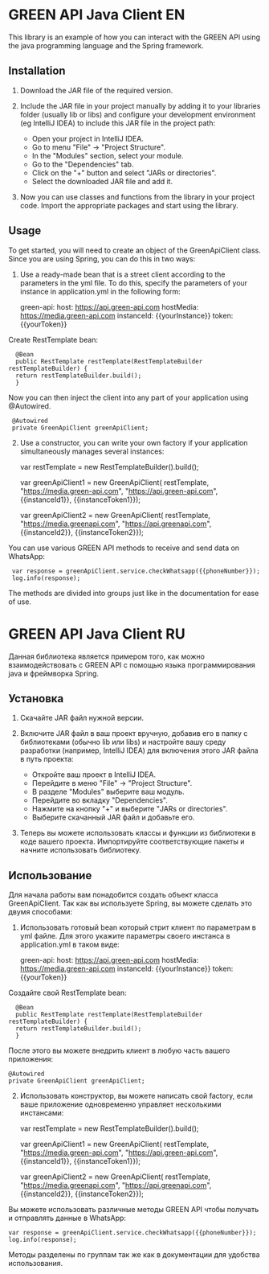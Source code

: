 # GREEN API Java Client EN

This library is an example of how you can interact with the GREEN API
using the java programming language and the Spring framework.

## Installation

1. Download the JAR file of the required version.
2. Include the JAR file in your project manually by adding it to your libraries folder (usually lib or libs)
   and configure your development environment (eg IntelliJ IDEA) to include this JAR file in the project path:

   - Open your project in IntelliJ IDEA.
   - Go to menu "File" -> "Project Structure".
   - In the "Modules" section, select your module.
   - Go to the "Dependencies" tab.
   - Click on the "+" button and select "JARs or directories".
   - Select the downloaded JAR file and add it.

3. Now you can use classes and functions from the library in your project code. Import the appropriate packages and start using the library.

## Usage

To get started, you will need to create an object of the GreenApiClient class.
Since you are using Spring, you can do this in two ways:
1. Use a ready-made bean that is a street client according to the parameters in the yml file.
   To do this, specify the parameters of your instance in application.yml in the following form:


     green-api:
         host: https://api.green-api.com
         hostMedia: https://media.green-api.com
         instanceId: {{yourInstance}}
         token: {{yourToken}}

Create RestTemplate bean:


      @Bean
      public RestTemplate restTemplate(RestTemplateBuilder restTemplateBuilder) {
      return restTemplateBuilder.build();
      }

Now you can then inject the client into any part of your application using @Autowired.

     @Autowired
     private GreenApiClient greenApiClient;

2. Use a constructor, you can write your own factory if your application simultaneously manages several instances:


     var restTemplate = new RestTemplateBuilder().build();

     var greenApiClient1 = new GreenApiClient(
         restTemplate,
         "https://media.green-api.com",
         "https://api.green-api.com",
         {{instanceId1}},
         {{instanceToken1}});

     var greenApiClient2 = new GreenApiClient(
         restTemplate,
         "https://media.greenapi.com",
         "https://api.greenapi.com",
         {{instanceId2}},
         {{instanceToken2}});


You can use various GREEN API methods to receive and send data
on WhatsApp:


     var response = greenApiClient.service.checkWhatsapp({{phoneNumber}});
     log.info(response);

The methods are divided into groups just like in the documentation for ease of use.

# GREEN API Java Client RU

Данная библиотека является примером того, как можно взаимодействовать с GREEN API
с помощью языка программирования java и фреймворка Spring.

## Установка

1. Скачайте JAR файл нужной версии.
2. Включите JAR файл в ваш проект вручную, добавив его в папку с библиотеками (обычно lib или libs)
   и настройте вашу среду разработки (например, IntelliJ IDEA) для включения этого JAR файла в путь проекта:

   - Откройте ваш проект в IntelliJ IDEA.
   - Перейдите в меню "File" -> "Project Structure".
   - В разделе "Modules" выберите ваш модуль.
   - Перейдите во вкладку "Dependencies".
   - Нажмите на кнопку "+" и выберите "JARs or directories".
   - Выберите скачанный JAR файл и добавьте его.

3. Теперь вы можете использовать классы и функции из библиотеки в коде вашего проекта. Импортируйте соответствующие пакеты и начните использовать библиотеку.

## Использование

Для начала работы вам понадобится создать объект класса GreenApiClient.
Так как вы используете Spring, вы можете сделать это двумя способами:
1. Использовать готовый bean который стрит клиент по параметрам в yml файле.
   Для этого укажите параметры своего инстанса в application.yml в таком виде:


    green-api:
        host: https://api.green-api.com
        hostMedia: https://media.green-api.com
        instanceId: {{yourInstance}}
        token: {{yourToken}}

Создайте свой RestTemplate bean:


      @Bean
      public RestTemplate restTemplate(RestTemplateBuilder restTemplateBuilder) {
      return restTemplateBuilder.build();
      }

После этого вы можете внедрить клиент в любую часть вашего приложения:

    @Autowired
    private GreenApiClient greenApiClient;

2. Использовать конструктор, вы можете написать свой factory, если ваше приложение одновременно управляет несколькими инстансами:


    var restTemplate = new RestTemplateBuilder().build();

    var greenApiClient1 = new GreenApiClient(
        restTemplate,
        "https://media.green-api.com",
        "https://api.green-api.com",
        {{instanceId1}},
        {{instanceToken1}});

    var greenApiClient2 = new GreenApiClient(
        restTemplate,
        "https://media.greenapi.com",
        "https://api.greenapi.com",
        {{instanceId2}},
        {{instanceToken2}});


Вы можете использовать различные методы GREEN API чтобы получать и отправлять данные
в WhatsApp:


    var response = greenApiClient.service.checkWhatsapp({{phoneNumber}});
    log.info(response);

Методы разделены по группам так же как в документации для удобства использования.